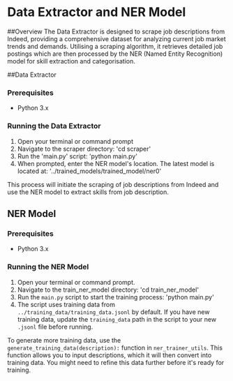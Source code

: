 # Data Extractor and NER Model

##Overview
The Data Extractor is designed to scrape job descriptions from Indeed, providing a comprehensive dataset for analyzing current job market trends and demands. Utilising a scraping algorithm, it retrieves detailed job postings which are then processed by the NER (Named Entity Recognition) model for skill extraction and categorisation.

##Data Extractor

### Prerequisites

-   Python 3.x

### Running the Data Extractor

1. Open your terminal or command prompt
2. Navigate to the scraper directory:
   'cd scraper'
3. Run the 'main.py' script:
   'python main.py'
4. When prompted, enter the NER model's location. The latest model is located at:
   '../trained_models/trained_model/ner0'

This process will initiate the scraping of job descriptions from Indeed and use the NER model to extract skills from job description.

## NER Model

### Prerequisites

-   Python 3.x

### Running the NER Model

1. Open your terminal or command prompt.
2. Navigate to the train_ner_model directory:
   'cd train_ner_model'
3. Run the `main.py` script to start the training process:
   'python main.py'
4. The script uses training data from `../training_data/training_data.jsonl` by default. If you have new training data, update the `training_data` path in the script to your new `.jsonl` file before running.

To generate more training data, use the `generate_training_data(description):` function in `ner_trainer_utils`. This function allows you to input descriptions, which it will then convert into training data. You might need to refine this data further before it's ready for training.
